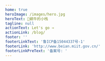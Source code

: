 ```yaml
---
home: true
heroImage: /images/hero.jpg
heroText: 🐌蜗牛的小栈
tagline: null
actionText: Let's go →
actionLink: /blog/
footer: ''
footerLinkText: '鲁ICP备15044337号-1'
footerLink: 'http://www.beian.miit.gov.cn/'
footerLinkPreText: '备案号: '
---
```

